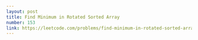 ```yaml
---
layout: post
title: Find Minimum in Rotated Sorted Array
number: 153
link: https://leetcode.com/problems/find-minimum-in-rotated-sorted-array
---
```

